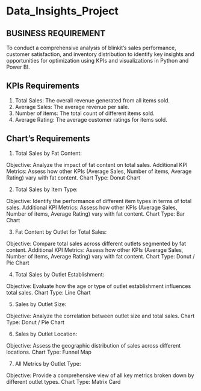# Data_Insights_Project
## BUSINESS REQUIREMENT
To conduct a comprehensive analysis of blinkit’s sales performance, customer satisfaction, and inventory distribution to identify key insights and opportunities for optimization using KPIs and visualizations in Python and Power BI.

## KPIs Requirements
1.	Total Sales: The overall revenue generated from all items sold.
2.	Average Sales: The average revenue per sale.
3.	Number of items: The total count of different items sold.
4.	Average Rating: The average customer ratings for items sold.

## Chart’s Requirements
1.	Total Sales by Fat Content:
   
   Objective: Analyze the impact of fat content on total sales.
   Additional KPI Metrics: Assess how other KPIs (Average Sales, Number of items, Average Rating) vary with fat content.
   Chart Type: Donut Chart  

2.	Total Sales by Item Type:

   Objective: Identify the performance of different item types in terms of total sales.
   Additional KPI Metrics: Assess how other KPIs (Average Sales, Number of items, Average Rating) vary with fat content.
   Chart Type: Bar Chart

3.	Fat Content by Outlet for Total Sales:

   Objective: Compare total sales across different outlets segmented by fat content.
   Additional KPI Metrics: Assess how other KPIs (Average Sales, Number of items, Average Rating) vary with fat content.
   Chart Type: Donut / Pie Chart

4.	Total Sales by Outlet Establishment:

   Objective: Evaluate how the age or type of outlet establishment influences total sales.
   Chart Type: Line Chart

5.	Sales by Outlet Size:
   
   Objective: Analyze the correlation between outlet size and total sales.
   Chart Type: Donut / Pie Chart

6.	Sales by Outlet Location:
   
   Objective: Assess the geographic distribution of sales across different locations.
   Chart Type: Funnel Map

7.	All Metrics by Outlet Type:
	
   Objective: Provide a comprehensive view of all key metrics broken down by different outlet types.
   Chart Type: Matrix Card

